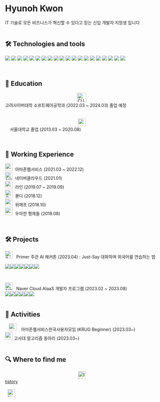 # Hyunoh Kwon 
IT 기술로 모든 비즈니스가 혁신할 수 있다고 믿는 신입 개발자 지망생 입니다<br><br>



## 🛠  Technologies and tools

<img src="https://img.shields.io/badge/java-%23007396.svg?&style=for-the-badge&logo=java&logoColor=white" />&nbsp;<img src="https://img.shields.io/badge/spring-%236DB33F.svg?&style=for-the-badge&logo=spring&logoColor=white" />&nbsp;<img src="https://img.shields.io/badge/python-%233776AB.svg?&style=for-the-badge&logo=python&logoColor=white" />&nbsp;<img src="https://img.shields.io/badge/javascript-%23F7DF1E.svg?&style=for-the-badge&logo=javascript&logoColor=black" />&nbsp;<img src="https://img.shields.io/badge/css3-%231572B6.svg?&style=for-the-badge&logo=css3&logoColor=white" />&nbsp;<img src="https://img.shields.io/badge/jquery-%230769AD.svg?&style=for-the-badge&logo=jquery&logoColor=white" />&nbsp;<img src="https://img.shields.io/badge/mysql-%234479A1.svg?&style=for-the-badge&logo=mysql&logoColor=white" />&nbsp;<img src="https://img.shields.io/badge/linux-%23FCC624.svg?&style=for-the-badge&logo=linux&logoColor=black" />&nbsp;<img src="https://img.shields.io/badge/swagger-%2385EA2D.svg?&style=for-the-badge&logo=swagger&logoColor=black" />&nbsp;<img src="https://img.shields.io/badge/redis-%23DC382D.svg?&style=for-the-badge&logo=redis&logoColor=white" />&nbsp;<img src="https://img.shields.io/badge/elasticsearch-%23005571.svg?&style=for-the-badge&logo=elasticsearch&logoColor=white" />&nbsp;<img src="https://img.shields.io/badge/apache%20kafka-%23231F20.svg?&style=for-the-badge&logo=apache%20kafka&logoColor=white" />&nbsp;<img src="https://img.shields.io/badge/graphql-%23E10098.svg?&style=for-the-badge&logo=graphql&logoColor=white" />&nbsp;<img src="https://img.shields.io/badge/jenkins-%23D24939.svg?&style=for-the-badge&logo=jenkins&logoColor=white" />&nbsp;<img src="https://img.shields.io/badge/docker-%232496ED.svg?&style=for-the-badge&logo=docker&logoColor=white" />&nbsp;<img src="https://img.shields.io/badge/kubernetes-%23326CE5.svg?&style=for-the-badge&logo=kubernetes&logoColor=white" />&nbsp;<img src="https://img.shields.io/badge/typescript-%233178C6.svg?&style=for-the-badge&logo=typescript&logoColor=white" />&nbsp;<img src="https://img.shields.io/badge/node.js-%23339933.svg?&style=for-the-badge&logo=node.js&logoColor=white" />&nbsp;<img src="https://img.shields.io/badge/nestjs-%23E0234E.svg?&style=for-the-badge&logo=nestjs&logoColor=white" />&nbsp;<img src="https://img.shields.io/badge/amazon%20aws-%23232F3E.svg?&style=for-the-badge&logo=amazon%20aws&logoColor=white" />&nbsp;

<br>

## 📖  Education

<img src="https://i.ibb.co/6BWMJxB/CUK.png" alt="CUK" border="0" height="30" style="display: block; margin: auto;" > 고려사이버대학 소프트웨어공학과 (2022.03 ~ 2024.03) 졸업 예정
&nbsp;
<br><br>
&nbsp;&nbsp;&nbsp;&nbsp;<img src="https://i.ibb.co/64R40W3/snu.png" alt="snu" border="0" height="25" style="display: block; margin: auto;" > &nbsp;&nbsp;&nbsp; 서울대학교 졸업 (2013.03 ~ 2020.08)


<br>

## 👾  Working Experience

<img src="https://i.ibb.co/0M0yzp6/awslogo.png" alt="awslogo" border="0" height="25" style="object-fit: cover;vertical-align:center;" > &nbsp;아마존웹서비스 (2021.03 ~ 2022.12)<br>
<img src="https://i.ibb.co/92tyDNZ/NCP.png" alt="NCP" border="0" height="25" style="object-fit: cover;vertical-align:center;"> &nbsp;네이버클라우드 (2021.01)<br>
<img src='https://ifh.cc/g/dFtynS.png' border='0' height="25" style="object-fit: cover;vertical-align:center;"> &nbsp;라인 (2019.07 ~ 2019.09) <br>
<img src="https://i.ibb.co/kG0vR9B/Qanda.jpg" alt="Qanda" border="0" height="25" width="25" style="vertical-align:center;"> &nbsp;콴다 (2018.12)<br>
<img src="https://i.ibb.co/zXGSPR7/wemaf.png" alt="wemaf" border="0" height="25" width="25" style="vertical-align:center;"> &nbsp;위메프 (2018.10)<br>
<img src="https://i.ibb.co/TBYYZdm/woowa-bros.png" alt="woowa-bros" border="0" height="25" width="25" style="vertical-align:center;"> &nbsp;우아한 형제들 (2018.08)<br>

<br>

## 🛠   Projects 

<a href="https://ibb.co/ZB2HxGD"><img src="https://i.ibb.co/ZB2HxGD/Primer.png" alt="Primer" border="0" height="25" style="object-fit: cover;"></a> &nbsp; Primer 주관 AI 해커톤 (2023.04) : Just-Say 대화하며 외국어를 연습하는 앱 <br>

<img src="https://img.shields.io/badge/Python-FFD43B?style=for-the-badge&logo=python&logoColor=blue"/><img src="https://img.shields.io/badge/React-20232A?style=for-the-badge&logo=react&logoColor=61DAFB"/><img src="https://img.shields.io/badge/javascript-%23F7DF1E.svg?&style=for-the-badge&logo=javascript&logoColor=black" /><img src="https://img.shields.io/badge/fastapi-109989?style=for-the-badge&logo=FASTAPI&logoColor=white"/><img src="https://img.shields.io/badge/Amazon_AWS-FF9900?style=for-the-badge&logo=amazonaws&logoColor=white"/><img src="https://img.shields.io/badge/notion-%23000000.svg?&style=for-the-badge&logo=notion&logoColor=white" /><img src="https://img.shields.io/badge/slack-%234A154B.svg?&style=for-the-badge&logo=slack&logoColor=white" />

<br>

<img src="https://i.ibb.co/92tyDNZ/NCP.png" alt="NCP" border="0" height="25" style="object-fit: cover;"> &nbsp; Naver Cloud AIaaS 개발자 프로그램 (2023.02 ~ 2023.08)<br><img src="https://img.shields.io/badge/spring-%236DB33F.svg?&style=for-the-badge&logo=spring&logoColor=white" /><img src="https://img.shields.io/badge/mysql-%234479A1.svg?&style=for-the-badge&logo=mysql&logoColor=white" /><img src="https://img.shields.io/badge/naver-%2303C75A.svg?&style=for-the-badge&logo=naver&logoColor=white" /><img src="https://img.shields.io/badge/react-%2361DAFB.svg?&style=for-the-badge&logo=react&logoColor=black" /><img src="https://img.shields.io/badge/java-%23007396.svg?&style=for-the-badge&logo=java&logoColor=white" /><img src="https://img.shields.io/badge/bootstrap-%237952B3.svg?&style=for-the-badge&logo=bootstrap&logoColor=white" />
<br><br>

## 👋 Activities 
&nbsp;&nbsp; <img src="https://i.ibb.co/0M0yzp6/awslogo.png" alt="awslogo" border="0" height="25" style="object-fit: cover;" >  &nbsp;&nbsp; 아마존웹서비스한국사용자모임 (KRUG Beginner) (2023.03~)<br>
<img src="https://i.ibb.co/6BWMJxB/CUK.png" alt="awslogo" border="0" height="25" style="object-fit: cover;" >  고사대 알고리즘 동아리 (2023.03~)<br>
<br>


## 🔍  Where to find me


<a href="https://kwohyuno.tistory.com"><img src="https://i.ibb.co/dPtSQV2/tistory.jpg" alt="tistory" border="0" height="25" style="display: block; margin: auto;"> tistory</a>
<br>
<br>
&nbsp;
[<img src="https://img.shields.io/badge/LinkedIn-282C34?logo=linkedin&logoColor=0077B5" alt="LinkedIn logo" title="LinkedIn" height="25" />](https://www.linkedin.com/in/현오-권-395684188/)

